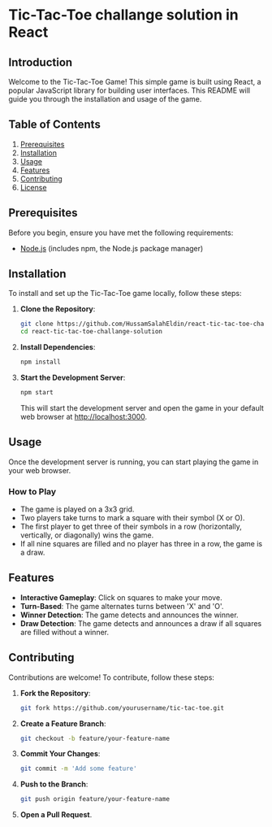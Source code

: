 # Tic-Tac-Toe challange solution in React

## Introduction

Welcome to the Tic-Tac-Toe Game! This simple game is built using React, a popular JavaScript library for building user interfaces. This README will guide you through the installation and usage of the game.

## Table of Contents

1. [Prerequisites](#prerequisites)
2. [Installation](#installation)
3. [Usage](#usage)
4. [Features](#features)
5. [Contributing](#contributing)
6. [License](#license)

## Prerequisites

Before you begin, ensure you have met the following requirements:

- [Node.js](https://nodejs.org/) (includes npm, the Node.js package manager)

## Installation

To install and set up the Tic-Tac-Toe game locally, follow these steps:

1. **Clone the Repository**:
   ```bash
   git clone https://github.com/HussamSalahEldin/react-tic-tac-toe-challange-solution.git
   cd react-tic-tac-toe-challange-solution
   ```

2. **Install Dependencies**:
   ```bash
   npm install
   ```

3. **Start the Development Server**:
   ```bash
   npm start
   ```
   This will start the development server and open the game in your default web browser at [http://localhost:3000](http://localhost:3000).

## Usage

Once the development server is running, you can start playing the game in your web browser.

### How to Play

- The game is played on a 3x3 grid.
- Two players take turns to mark a square with their symbol (X or O).
- The first player to get three of their symbols in a row (horizontally, vertically, or diagonally) wins the game.
- If all nine squares are filled and no player has three in a row, the game is a draw.


## Features

- **Interactive Gameplay**: Click on squares to make your move.
- **Turn-Based**: The game alternates turns between 'X' and 'O'.
- **Winner Detection**: The game detects and announces the winner.
- **Draw Detection**: The game detects and announces a draw if all squares are filled without a winner.

## Contributing

Contributions are welcome! To contribute, follow these steps:

1. **Fork the Repository**:
   ```bash
   git fork https://github.com/yourusername/tic-tac-toe.git
   ```

2. **Create a Feature Branch**:
   ```bash
   git checkout -b feature/your-feature-name
   ```

3. **Commit Your Changes**:
   ```bash
   git commit -m 'Add some feature'
   ```

4. **Push to the Branch**:
   ```bash
   git push origin feature/your-feature-name
   ```

5. **Open a Pull Request**.

